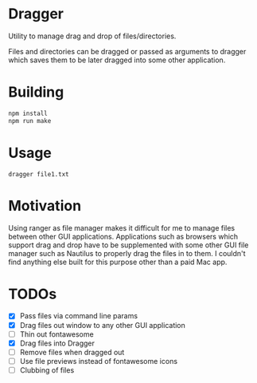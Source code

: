 # Dragger

Utility to manage drag and drop of files/directories.

Files and directories can be dragged or passed as arguments to dragger
which saves them to be later dragged into some other application.
# Building

``` sh
npm install
npm run make
```

# Usage
```
dragger file1.txt
```

# Motivation
Using ranger as file manager makes it difficult for me to manage files
between other GUI applications.  Applications such as browsers which
support drag and drop have to be supplemented with some other GUI file
manager such as Nautilus to properly drag the files in to them. I
couldn't find anything else built for this purpose other than a paid
Mac app.


# TODOs
- [x] Pass files via command line params
- [x] Drag files out window to any other GUI application
- [ ] Thin out fontawesome
- [X] Drag files into Dragger
- [ ] Remove files when dragged out
- [ ] Use file previews instead of fontawesome icons
- [ ] Clubbing of files
